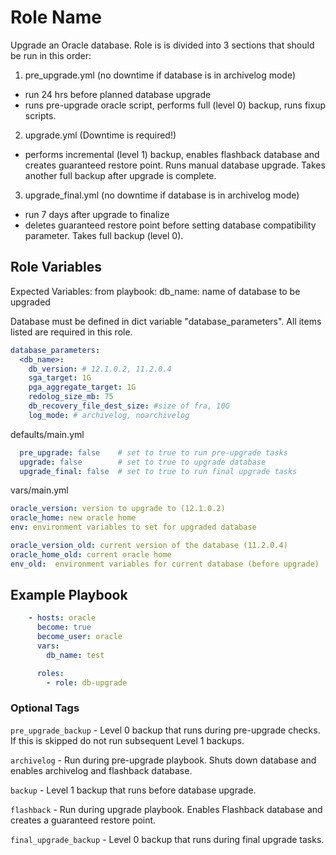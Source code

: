Role Name
=========

Upgrade an Oracle database.  Role is is divided into 3 sections that should be run in this order:

1. pre_upgrade.yml (no downtime if database is in archivelog mode)
 - run 24 hrs before planned database upgrade
 - runs pre-upgrade oracle script, performs full (level 0) backup, runs fixup scripts.

2. upgrade.yml (Downtime is required!)
 - performs incremental (level 1) backup, enables flashback database and creates guaranteed restore point.  Runs manual database upgrade.  Takes another full backup after upgrade is complete.

3. upgrade_final.yml (no downtime if database is in archivelog mode)
 - run 7 days after upgrade to finalize
 - deletes guaranteed restore point before setting database compatibility parameter.  Takes full backup (level 0).

Role Variables
--------------

Expected Variables:
from playbook:
 db_name: name of database to be upgraded

Database must be defined in dict variable "database_parameters".  All items listed are required in this role.

```yaml
database_parameters:
  <db_name>:
    db_version: # 12.1.0.2, 11.2.0.4
    sga_target: 1G
    pga_aggregate_target: 1G
    redolog_size_mb: 75
    db_recovery_file_dest_size: #size of fra, 10G
    log_mode: # archivelog, noarchivelog
```

defaults/main.yml

```yaml
  pre_upgrade: false    # set to true to run pre-upgrade tasks
  upgrade: false        # set to true to upgrade database
  upgrade_final: false  # set to true to run final upgrade tasks
```

vars/main.yml

```yaml
oracle_version: version to upgrade to (12.1.0.2)
oracle_home: new oracle home
env: environment variables to set for upgraded database

oracle_version_old: current version of the database (11.2.0.4)
oracle_home_old: current oracle home
env_old:  environment variables for current database (before upgrade)
```

Example Playbook
----------------

```yaml
    - hosts: oracle
      become: true
      become_user: oracle
      vars:
        db_name: test

      roles:
        - role: db-upgrade
```

### Optional Tags

`pre_upgrade_backup` - Level 0 backup that runs during pre-upgrade checks.  If this is skipped do not run subsequent Level 1 backups.

`archivelog` - Run during pre-upgrade playbook.  Shuts down database and enables archivelog and flashback database.

`backup` - Level 1 backup that runs before database upgrade.

`flashback` - Run during upgrade playbook.  Enables Flashback database and creates a guaranteed restore point.

`final_upgrade_backup` - Level 0 backup that runs during final upgrade tasks.
